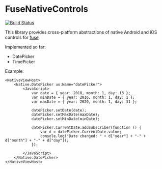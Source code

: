 # FuseNativeControls

[![Build Status](https://travis-ci.org/nekronos/FuseNativeControls.svg?branch=master)](https://travis-ci.org/nekronos/FuseNativeControls)

This library provides cross-platform abstractions of native Android and iOS controls for [fuse](http://www.fusetools.com).

Implemented so far:
- DatePicker
- TimePicker

Example:

	<NativeViewHost>
		<Native.DatePicker ux:Name="datePicker">
			<JavaScript>
				var date = { year: 2018, month: 1, day: 13 };
				var minDate = { year: 2016, month: 1, day: 1 };
				var maxDate = { year: 2020, month: 1, day: 31 };

				datePicker.setDate(date);
				datePicker.setMaxDate(maxDate);
				datePicker.setMinDate(minDate);
				
				datePicker.CurrentDate.addSubscriber(function () {
					var d = datePicker.CurrentDate.value;
					console.log("Date changed: " + d["year"] + "-" + d["month"] + "-" + d["day"]);
				});

			</JavaScript>
		</Native.DatePicker>
	</NativeViewHost>

